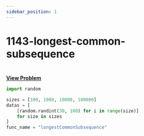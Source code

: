 ```yaml
---
sidebar_position: 1
---
```


# 1143-longest-common-subsequence
#
[**View Problem**](https://leetcode.com/problems/longest-common-subsequence)

```python 1143-longest-common-subsequence
import random

sizes = [100, 1000, 10000, 100000]
datas = [
    [random.randint(30, 100) for i in range(size)]
    for size in sizes
]
func_name = "longestCommonSubsequence"
```